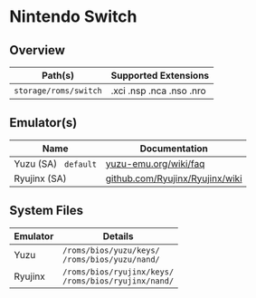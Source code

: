 # Nintendo Switch

## Overview

| Path(s) | Supported Extensions |
| --- | --- |
| `storage/roms/switch` | .xci .nsp .nca .nso .nro |

## Emulator(s)

| Name | Documentation |
| --- | --- |
| Yuzu (SA) &nbsp; `default` | [yuzu-emu.org/wiki/faq](https://yuzu-emu.org/wiki/faq/) |
| Ryujinx (SA) | [github.com/Ryujinx/Ryujinx/wiki](https://github.com/Ryujinx/Ryujinx/wiki/Ryujinx-Setup-&-Configuration-Guide) |

## System Files

| Emulator | Details |
| -- | -- |
| Yuzu | `/roms/bios/yuzu/keys/` <br/> `/roms/bios/yuzu/nand/` |
| Ryujinx | `/roms/bios/ryujinx/keys/` <br/> `/roms/bios/ryujinx/nand/` |